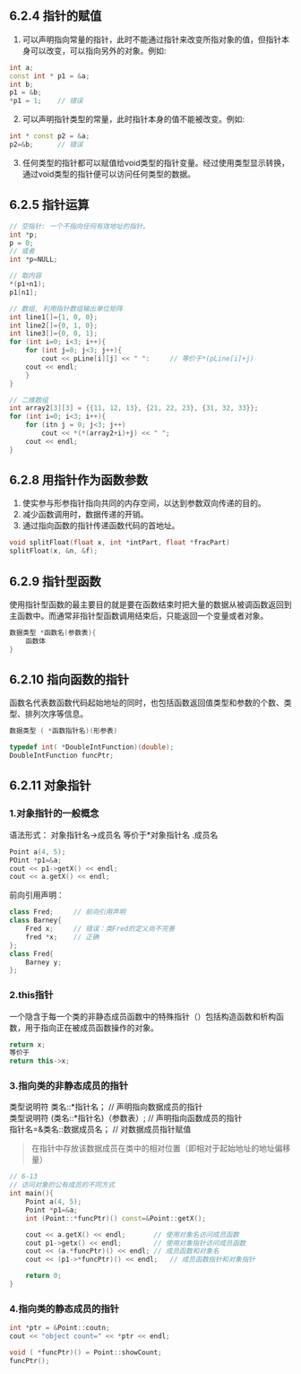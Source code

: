 ## 6.2.4 指针的赋值
1. 可以声明指向常量的指针，此时不能通过指针来改变所指对象的值，但指针本身可以改变，可以指向另外的对象。例如:
``` c++
int a;
const int * p1 = &a;
int b;
p1 = &b;
*p1 = 1;	// 错误
```
2. 可以声明指针类型的常量，此时指针本身的值不能被改变。例如:
``` c++
int * const p2 = &a;
p2=&b;		// 错误
```
3. 任何类型的指针都可以赋值给void类型的指针变量。经过使用类型显示转换，通过void类型的指针便可以访问任何类型的数据。

## 6.2.5 指针运算
``` c++
// 空指针: 一个不指向任何有效地址的指针。
int *p;
p = 0;
// 或者
int *p=NULL;

// 取内容
*(p1+n1);
p1[n1];

// 数组, 利用指针数组输出单位矩阵
int line1[]={1, 0, 0};
int line2[]={0, 1, 0};
int line3[]={0, 0, 1};
for (int i=0; i<3; i++){
	for (int j=0; j<3; j++){
		cout << pLine[i][j] << " ":		// 等价于*(pLine[i]+j)
	cout << endl;
	}
}

// 二维数组
int array2[3][3] = {{11, 12, 13}, {21, 22, 23}, {31, 32, 33}};
for (int i=0; i<3; i++){
	for (itn j = 0; j<3; j++)
		cout << *(*(array2+i)+j) << " ";	
	cout << endl;
}
```
## 6.2.8 用指针作为函数参数
1. 使实参与形参指针指向共同的内存空间，以达到参数双向传递的目的。
2. 减少函数调用时，数据传递的开销。
3. 通过指向函数的指针传递函数代码的首地址。
``` c++
void splitFloat(float x, int *intPart, float *fracPart)
splitFloat(x, &n, &f);
```
## 6.2.9 指针型函数
使用指针型函数的最主要目的就是要在函数结束时把大量的数据从被调函数返回到主函数中。而通常非指针型函数调用结束后，只能返回一个变量或者对象。
``` c++
数据类型 *函数名(参数表){
	函数体
}
```
## 6.2.10 指向函数的指针
函数名代表数函数代码起始地址的同时，也包括函数返回值类型和参数的个数、类型、排列次序等信息。
``` c++
数据类型 ( *函数指针名)(形参表)

typedef int( *DoubleIntFunction)(double);
DoubleIntFunction funcPtr;
```
## 6.2.11 对象指针
### 1.对象指针的一般概念
语法形式：
对象指针名->成员名	等价于*对象指针名	.成员名
``` c++
Point a(4, 5);
POint *p1=&a;
cout << p1->getX() << endl;
cout << a.getX() << endl;
```
前向引用声明：
``` c++
class Fred;		// 前向引用声明
class Barney{
	Fred x;		// 错误：类Fred的定义尚不完善
	fred *x;	// 正确
};
class Fred{
	Barney y;
};
```
### 2.this指针
一个隐含于每一个类的非静态成员函数中的特殊指针（）包括构造函数和析构函数，用于指向正在被成员函数操作的对象。
``` c++
return x;
等价于
return this->x;
```
### 3.指向类的非静态成员的指针
类型说明符 类名::*指针名；		// 声明指向数据成员的指针</br>
类型说明符 (类名::*指针名)（参数表）;		// 声明指向函数成员的指针</br>
指针名=&类名::数据成员名；		// 对数据成员指针赋值
>在指针中存放该数据成员在类中的相对位置（即相对于起始地址的地址偏移量）
``` c++
// 6-13
// 访问对象的公有成员的不同方式
int main(){
	Point a(4, 5);
	Point *p1=&a;
	int (Point::*funcPtr)() const=&Point::getX();

	cout << a.getX() << endl;		// 使用对象名访问成员函数
	cout p1->getx() << endl;		// 使用对象指针访问成员函数
	cout << (a.*funcPtr)() << endl;	// 成员函数和对象名
	cout << (p1->*funcPtr)() << endl;	// 成员函数指针和对象指针

	return 0;
}
```
### 4.指向类的静态成员的指针
``` c++
int *ptr = &Point::coutn;
cout << "object count=" << *ptr << endl;

void ( *funcPtr)() = Point::showCount;
funcPtr();
```






























